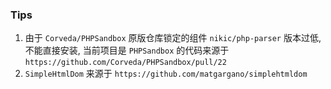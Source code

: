 ### Tips
1. 由于 `Corveda/PHPSandbox` 原版仓库锁定的组件 `nikic/php-parser` 版本过低, 不能直接安装, 当前项目是 `PHPSandbox` 的代码来源于 `https://github.com/Corveda/PHPSandbox/pull/22` 
2. `SimpleHtmlDom` 来源于 `https://github.com/matgargano/simplehtmldom`
